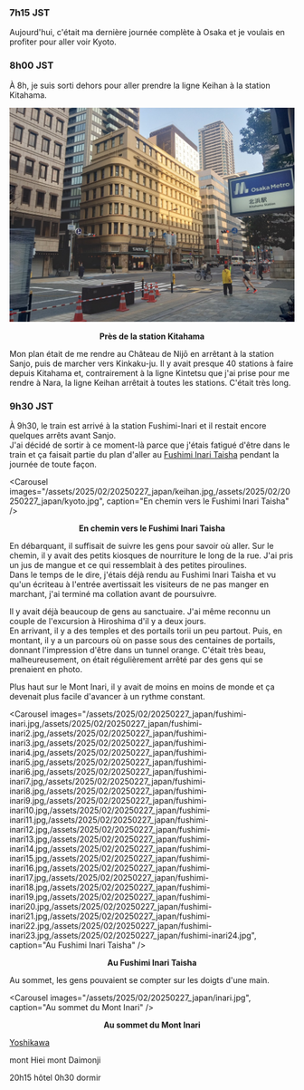 ### 7h15 JST
Aujourd'hui, c'était ma dernière journée complète à Osaka et je voulais en profiter pour aller voir Kyoto.

### 8h00 JST
À 8h, je suis sorti dehors pour aller prendre la ligne Keihan à la station Kitahama.

![Près de la station Kitahama](/assets/2025/02/20250227_japan/kitahama.jpg)
<p align="center"><b>Près de la station Kitahama</b></p>

Mon plan était de me rendre au Château de Nijō en arrêtant à la station Sanjo, puis de marcher vers Kinkaku-ju. Il y avait presque 40 stations à faire depuis Kitahama et, contrairement à la ligne Kintetsu que j'ai prise pour me rendre à Nara, la ligne Keihan arrêtait à toutes les stations. C'était très long.

### 9h30 JST
À 9h30, le train est arrivé à la station Fushimi-Inari et il restait encore quelques arrêts avant Sanjo.  
J'ai décidé de sortir à ce moment-là parce que j'étais fatigué d'être dans le train et ça faisait partie du plan d'aller au [Fushimi Inari Taisha](https://maps.app.goo.gl/zz2Av9VBk8EZQh8aA) pendant la journée de toute façon.

<Carousel
    images="/assets/2025/02/20250227_japan/keihan.jpg,/assets/2025/02/20250227_japan/kyoto.jpg",
    caption="En chemin vers le Fushimi Inari Taisha"
/>
<p align="center"><b>En chemin vers le Fushimi Inari Taisha</b></p>

En débarquant, il suffisait de suivre les gens pour savoir où aller. Sur le chemin, il y avait des petits kiosques de nourriture le long de la rue. J'ai pris un jus de mangue et ce qui ressemblait à des petites piroulines.  
Dans le temps de le dire, j'étais déjà rendu au Fushimi Inari Taisha et vu qu'un écriteau à l'entrée avertissait les visiteurs de ne pas manger en marchant, j'ai terminé ma collation avant de poursuivre.

Il y avait déjà beaucoup de gens au sanctuaire. J'ai même reconnu un couple de l'excursion à Hiroshima d'il y a deux jours.  
En arrivant, il y a des temples et des portails torii un peu partout. Puis, en montant, il y a un parcours où on passe sous des centaines de portails, donnant l'impression d'être dans un tunnel orange. C'était très beau, malheureusement, on était régulièrement arrêté par des gens qui se prenaient en photo.

Plus haut sur le Mont Inari, il y avait de moins en moins de monde et ça devenait plus facile d'avancer à un rythme constant.

<Carousel
    images="/assets/2025/02/20250227_japan/fushimi-inari.jpg,/assets/2025/02/20250227_japan/fushimi-inari2.jpg,/assets/2025/02/20250227_japan/fushimi-inari3.jpg,/assets/2025/02/20250227_japan/fushimi-inari4.jpg,/assets/2025/02/20250227_japan/fushimi-inari5.jpg,/assets/2025/02/20250227_japan/fushimi-inari6.jpg,/assets/2025/02/20250227_japan/fushimi-inari7.jpg,/assets/2025/02/20250227_japan/fushimi-inari8.jpg,/assets/2025/02/20250227_japan/fushimi-inari9.jpg,/assets/2025/02/20250227_japan/fushimi-inari10.jpg,/assets/2025/02/20250227_japan/fushimi-inari11.jpg,/assets/2025/02/20250227_japan/fushimi-inari12.jpg,/assets/2025/02/20250227_japan/fushimi-inari13.jpg,/assets/2025/02/20250227_japan/fushimi-inari14.jpg,/assets/2025/02/20250227_japan/fushimi-inari15.jpg,/assets/2025/02/20250227_japan/fushimi-inari16.jpg,/assets/2025/02/20250227_japan/fushimi-inari17.jpg,/assets/2025/02/20250227_japan/fushimi-inari18.jpg,/assets/2025/02/20250227_japan/fushimi-inari19.jpg,/assets/2025/02/20250227_japan/fushimi-inari20.jpg,/assets/2025/02/20250227_japan/fushimi-inari21.jpg,/assets/2025/02/20250227_japan/fushimi-inari22.jpg,/assets/2025/02/20250227_japan/fushimi-inari23.jpg,/assets/2025/02/20250227_japan/fushimi-inari24.jpg",
    caption="Au Fushimi Inari Taisha"
/>
<p align="center"><b>Au Fushimi Inari Taisha</b></p>

Au sommet, les gens pouvaient se compter sur les doigts d'une main. 

<Carousel
    images="/assets/2025/02/20250227_japan/inari.jpg",
    caption="Au sommet du Mont Inari"
/>
<p align="center"><b>Au sommet du Mont Inari</b></p>


[Yoshikawa](https://maps.app.goo.gl/K9DwZgvTTMBKfH9y5)


mont Hiei
mont Daimonji

20h15 hôtel
0h30 dormir
